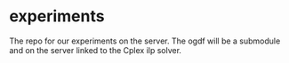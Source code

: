 # experiments

The repo for our experiments on the server. The ogdf will be a submodule and on the server linked to the Cplex ilp solver.
